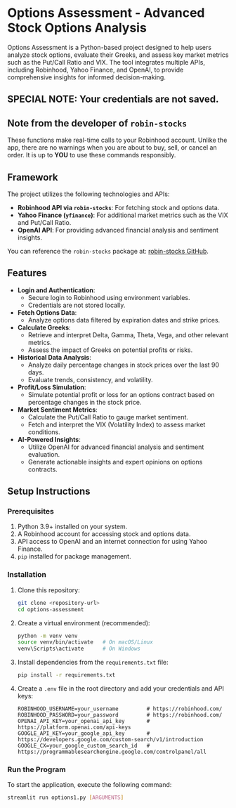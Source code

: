 # Options Assessment - Advanced Stock Options Analysis

Options Assessment is a Python-based project designed to help users analyze stock options, evaluate their Greeks, and assess key market metrics such as the Put/Call Ratio and VIX. The tool integrates multiple APIs, including Robinhood, Yahoo Finance, and OpenAI, to provide comprehensive insights for informed decision-making.

## SPECIAL NOTE: Your credentials are not saved. 

## Note from the developer of `robin-stocks`
These functions make real-time calls to your Robinhood account. Unlike the app, there are no warnings when you are about to buy, sell, or cancel an order. It is up to **YOU** to use these commands responsibly.

## Framework

The project utilizes the following technologies and APIs:
- **Robinhood API via `robin-stocks`**: For fetching stock and options data.
- **Yahoo Finance (`yfinance`)**: For additional market metrics such as the VIX and Put/Call Ratio.
- **OpenAI API**: For providing advanced financial analysis and sentiment insights.
  
You can reference the `robin-stocks` package at: [robin-stocks GitHub](https://github.com/jmfernandes/robin_stocks).

## Features

- **Login and Authentication**:
  - Secure login to Robinhood using environment variables.
  - Credentials are not stored locally.
- **Fetch Options Data**:
  - Analyze options data filtered by expiration dates and strike prices.
- **Calculate Greeks**:
  - Retrieve and interpret Delta, Gamma, Theta, Vega, and other relevant metrics.
  - Assess the impact of Greeks on potential profits or risks.
- **Historical Data Analysis**:
  - Analyze daily percentage changes in stock prices over the last 90 days.
  - Evaluate trends, consistency, and volatility.
- **Profit/Loss Simulation**:
  - Simulate potential profit or loss for an options contract based on percentage changes in the stock price.
- **Market Sentiment Metrics**:
  - Calculate the Put/Call Ratio to gauge market sentiment.
  - Fetch and interpret the VIX (Volatility Index) to assess market conditions.
- **AI-Powered Insights**:
  - Utilize OpenAI for advanced financial analysis and sentiment evaluation.
  - Generate actionable insights and expert opinions on options contracts.

## Setup Instructions

### Prerequisites

1. Python 3.9+ installed on your system.
2. A Robinhood account for accessing stock and options data.
3. API access to OpenAI and an internet connection for using Yahoo Finance.
4. `pip` installed for package management.

### Installation

1. Clone this repository:
    ```bash
    git clone <repository-url>
    cd options-assessment
    ```

2. Create a virtual environment (recommended):
    ```bash
    python -m venv venv
    source venv/bin/activate   # On macOS/Linux
    venv\Scripts\activate      # On Windows
    ```

3. Install dependencies from the `requirements.txt` file:
    ```bash
    pip install -r requirements.txt
    ```

4. Create a `.env` file in the root directory and add your credentials and API keys:
    ```plaintext
    ROBINHOOD_USERNAME=your_username         # https://robinhood.com/
    ROBINHOOD_PASSWORD=your_password         # https://robinhood.com/
    OPENAI_API_KEY=your_openai_api_key       # https://platform.openai.com/api-keys
    GOOGLE_API_KEY=your_google_api_key       # https://developers.google.com/custom-search/v1/introduction
    GOOGLE_CX=your_google_custom_search_id   # https://programmablesearchengine.google.com/controlpanel/all

    ```

### Run the Program

To start the application, execute the following command:
```bash
streamlit run options1.py [ARGUMENTS]

